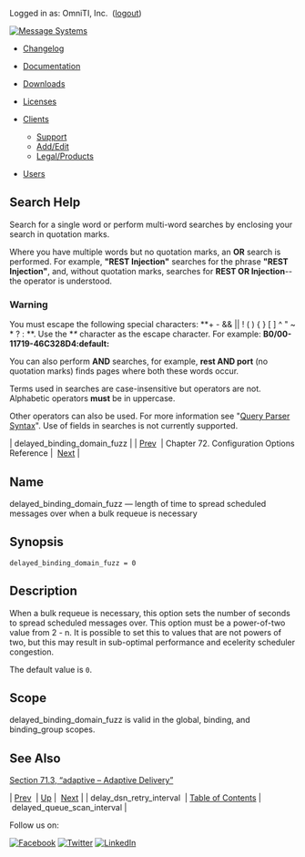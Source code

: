 Logged in as: OmniTI, Inc.  ([logout](https://support.messagesystems.com/logout.php))

[![Message Systems](https://support.messagesystems.com/images/ms-white205.png)](https://support.messagesystems.com/start.php) 

*   [Changelog](https://support.messagesystems.com/start.php?show=changelog)
*   [Documentation](https://support.messagesystems.com/docs/)
*   [Downloads](https://support.messagesystems.com/start.php)

*   [Licenses](https://support.messagesystems.com/license_summary.php)
*   <a href="">Clients</a>
    *   [Support](https://support.messagesystems.com/cs.php)
    *   [Add/Edit](https://support.messagesystems.com/edit_client.php)
    *   [Legal/Products](https://support.messagesystems.com/edit_products.php)
*   [Users](https://support.messagesystems.com/edit_customer.php)

## Search Help

Search for a single word or perform multi-word searches by enclosing your search in quotation marks.

Where you have multiple words but no quotation marks, an **OR** search is performed. For example, **"REST Injection"** searches for the phrase **"REST Injection"**, and, without quotation marks, searches for **REST OR Injection**--the operator is understood.

### Warning

You must escape the following special characters: **+ - && || ! ( ) { } [ ] ^ " ~ * ? : \**. Use the **\** character as the escape character. For example: **B0/00-11719-46C328D4\:default\:**

You can also perform **AND** searches, for example, **rest AND port** (no quotation marks) finds pages where both these words occur.

Terms used in searches are case-insensitive but operators are not. Alphabetic operators **must** be in uppercase.

Other operators can also be used. For more information see "[Query Parser Syntax](https://lucene.apache.org/core/old_versioned_docs/versions/3_0_0/queryparsersyntax.html)". Use of fields in searches is not currently supported.

| delayed_binding_domain_fuzz |
| [Prev](conf.ref.delay_dsn_retry_interval.php)  | Chapter 72. Configuration Options Reference |  [Next](conf.ref.delayed_queue_scan_interval.php) |

<a name="conf.ref.delayed_binding_domain_fuzz"></a>
## Name

delayed_binding_domain_fuzz — length of time to spread scheduled messages over when a bulk requeue is necessary

## Synopsis

`delayed_binding_domain_fuzz = 0`

<a name="idp24244336"></a>
## Description

When a bulk requeue is necessary, this option sets the number of seconds to spread scheduled messages over. This option must be a power-of-two value from 2 - n. It is possible to set this to values that are not powers of two, but this may result in sub-optimal performance and ecelerity scheduler congestion.

The default value is `0`.

<a name="idp24247376"></a>
## Scope

delayed_binding_domain_fuzz is valid in the global, binding, and binding_group scopes.

<a name="idp24249264"></a>
## See Also

[Section 71.3, “adaptive – Adaptive Delivery”](modules.adaptive.php "71.3. adaptive – Adaptive Delivery")

| [Prev](conf.ref.delay_dsn_retry_interval.php)  | [Up](config.options.ref.php) |  [Next](conf.ref.delayed_queue_scan_interval.php) |
| delay_dsn_retry_interval  | [Table of Contents](index.php) |  delayed_queue_scan_interval |

Follow us on:

[![Facebook](https://support.messagesystems.com/images/icon-facebook.png)](http://www.facebook.com/messagesystems) [![Twitter](https://support.messagesystems.com/images/icon-twitter.png)](http://twitter.com/#!/MessageSystems) [![LinkedIn](https://support.messagesystems.com/images/icon-linkedin.png)](http://www.linkedin.com/company/message-systems)